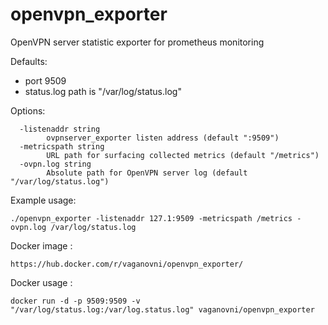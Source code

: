 # openvpn_exporter
OpenVPN server statistic exporter for prometheus monitoring


Defaults:
- port 9509
- status.log path is "/var/log/status.log"

Options:
```
  -listenaddr string
        ovpnserver_exporter listen address (default ":9509")
  -metricspath string
        URL path for surfacing collected metrics (default "/metrics")
  -ovpn.log string
        Absolute path for OpenVPN server log (default "/var/log/status.log")
```
Example usage:
```
./openvpn_exporter -listenaddr 127.1:9509 -metricspath /metrics -ovpn.log /var/log/status.log
```

Docker image :
```
https://hub.docker.com/r/vaganovni/openvpn_exporter/
```

Docker usage :
```
docker run -d -p 9509:9509 -v "/var/log/status.log:/var/log.status.log" vaganovni/openvpn_exporter
```
